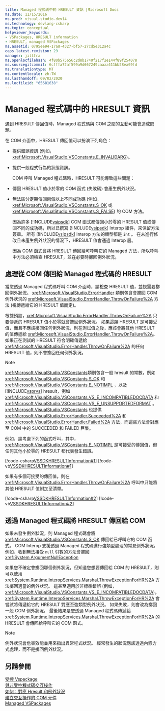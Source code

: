 ```yaml
---
title: Managed 程式碼中的 HRESULT 資訊 |Microsoft Docs
ms.date: 11/15/2016
ms.prod: visual-studio-dev14
ms.technology: devlang-csharp
ms.topic: conceptual
helpviewer_keywords:
- VSPackages, HRESULT information
- HRESULT, managed VSPackages
ms.assetid: 0795ee94-17a8-4327-bf57-27cd5e312a4c
caps.latest.revision: 29
manager: jillfra
ms.openlocfilehash: 4f80b575656c2d8b1740f217f2e144f89f254078
ms.sourcegitcommit: 6cfffa72af599a9d667249caaaa411bb28ea69fd
ms.translationtype: MT
ms.contentlocale: zh-TW
ms.lasthandoff: 09/02/2020
ms.locfileid: "65681638"
---
```

# <a name="hresult-information-in-managed-code"></a>Managed 程式碼中的 HRESULT 資訊
遇到 HRESULT 傳回值時，Managed 程式碼與 COM 之間的互動可能會造成問題。  
  
 在 COM 介面中，HRESULT 傳回值可以扮演下列角色：  
  
- 提供錯誤資訊 (例如，<xref:Microsoft.VisualStudio.VSConstants.E_INVALIDARG>)。  
  
- 提供一般程式行為的狀態資訊。  
  
  COM 呼叫 Managed 程式碼時，HRESULT 可能導致這些問題：  
  
- 傳回 HRESULT 值小於零的 COM 函式 (失敗碼) 會產生例外狀況。  
  
- 無法區分定期傳回兩個以上不同成功碼 (例如，<xref:Microsoft.VisualStudio.VSConstants.S_OK> 或 <xref:Microsoft.VisualStudio.VSConstants.S_FALSE>) 的 COM 方法。  
  
  因為許多 [!INCLUDE[vsipsdk](../includes/vsipsdk-md.md)] COM 函式都傳回小於零的 HRESULT 值或傳回不同的成功碼，所以已撰寫 [!INCLUDE[vsipsdk](../includes/vsipsdk-md.md)] Interop 組件，來保留方法簽章。 所有 [!INCLUDE[vsipsdk](../includes/vsipsdk-md.md)] Interop 方法的類型都是 `int` 。 在未進行修改且未產生例外狀況的情況下，HRESULT 值會通過 Interop 層。  
  
  因為 COM 函式會將 HRESULT 傳回給可呼叫它的 Managed 方法，所以呼叫中方法必須檢查 HRESULT，並在必要時擲回例外狀況。  
  
## <a name="handling-hresults-returned-to-managed-code-from-com"></a>處理從 COM 傳回給 Managed 程式碼的 HRESULT  
 當您透過 Managed 程式碼呼叫 COM 介面時，請檢查 HRESULT 值，並視需要擲回例外狀況。 <xref:Microsoft.VisualStudio.ErrorHandler> 類別包含會擲回 COM 例外狀況的 <xref:Microsoft.VisualStudio.ErrorHandler.ThrowOnFailure%2A> 方法 (視傳遞給它的 HRESULT 值而定)。  
  
 根據預設，<xref:Microsoft.VisualStudio.ErrorHandler.ThrowOnFailure%2A> 只要傳遞的 HRESULT 值小於零就會擲回例外狀況。 如果這類 HRESULT 是可接受值，而且不應該擲回任何例外狀況，則在測試值之後，應該會將其他 HRESULT 的值傳遞給 <xref:Microsoft.VisualStudio.ErrorHandler.ThrowOnFailure%2A>。 如果正在測試的 HRESULT 符合明確傳遞給 <xref:Microsoft.VisualStudio.ErrorHandler.ThrowOnFailure%2A> 的任何 HRESULT 值，則不會擲回任何例外狀況。  
  
> [!NOTE]
> <xref:Microsoft.VisualStudio.VSConstants>類別包含一般 hresult 的常數，例如 <xref:Microsoft.VisualStudio.VSConstants.S_OK> 和 <xref:Microsoft.VisualStudio.VSConstants.E_NOTIMPL> ，以及 [!INCLUDE[vsprvs](../includes/vsprvs-md.md)] hresult，例如 <xref:Microsoft.VisualStudio.VSConstants.VS_E_INCOMPATIBLEDOCDATA> 和 <xref:Microsoft.VisualStudio.VSConstants.VS_E_UNSUPPORTEDFORMAT> 。 <xref:Microsoft.VisualStudio.VSConstants> 也提供 <xref:Microsoft.VisualStudio.ErrorHandler.Succeeded%2A> 和 <xref:Microsoft.VisualStudio.ErrorHandler.Failed%2A> 方法，而這些方法會對應至 COM 中的 SUCCEEDED 和 FAILED 巨集。  
  
 例如，請考慮下列的函式呼叫，其中，<xref:Microsoft.VisualStudio.VSConstants.E_NOTIMPL> 是可接受的傳回值，但任何其他小於零的 HRESULT 都代表發生錯誤。  
  
 [!code-csharp[VSSDKHRESULTInformation#1](../snippets/csharp/VS_Snippets_VSSDK/vssdkhresultinformation/cs/vssdkhresultinformationpackage.cs#1)]
 [!code-vb[VSSDKHRESULTInformation#1](../snippets/visualbasic/VS_Snippets_VSSDK/vssdkhresultinformation/vb/vssdkhresultinformationpackage.vb#1)]  
  
 如果有多個可接受的傳回值，則在 <xref:Microsoft.VisualStudio.ErrorHandler.ThrowOnFailure%2A> 呼叫中只能將其他 HRESULT 值附加至清單。  
  
 [!code-csharp[VSSDKHRESULTInformation#2](../snippets/csharp/VS_Snippets_VSSDK/vssdkhresultinformation/cs/vssdkhresultinformationpackage.cs#2)]
 [!code-vb[VSSDKHRESULTInformation#2](../snippets/visualbasic/VS_Snippets_VSSDK/vssdkhresultinformation/vb/vssdkhresultinformationpackage.vb#2)]  
  
## <a name="returning-hresults-to-com-from-managed-code"></a>透過 Managed 程式碼將 HRESULT 傳回給 COM  
 如果未發生例外狀況，則 Managed 程式碼會將 <xref:Microsoft.VisualStudio.VSConstants.S_OK> 傳回給已呼叫它的 COM 函式。 COM Interop 支援透過 Managed 程式碼進行強類型處理的常見例外狀況。 例如，收到無法接受 `null` 引數的方法會擲回 <xref:System.ArgumentNullException>  
  
 如果您不確定會擲回哪個例外狀況，但知道您想要傳回給 COM 的 HRESULT，則可以使用 <xref:System.Runtime.InteropServices.Marshal.ThrowExceptionForHR%2A> 方法擲回適當的例外狀況。 這甚至適用於非標準錯誤 (例如，<xref:Microsoft.VisualStudio.VSConstants.VS_E_INCOMPATIBLEDOCDATA>)。 <xref:System.Runtime.InteropServices.Marshal.ThrowExceptionForHR%2A> 會嘗試將傳遞給它的 HRESULT 對應至強類型例外狀況。 如果失敗，則會改為擲回一般 COM 例外狀況。 最後結果是您透過 Managed 程式碼傳遞給 <xref:System.Runtime.InteropServices.Marshal.ThrowExceptionForHR%2A> 的 HRESULT 會傳回給呼叫它的 COM 函式。  
  
> [!NOTE]
> 例外狀況會危害效能並用來指出異常程式狀況。 經常發生的狀況應該透過內嵌方式處理，而不是擲回例外狀況。  
  
## <a name="see-also"></a>另請參閱  
 [受控 Vspackage](../misc/managed-vspackages.md)   
 [與非受控程式碼交互操作](https://msdn.microsoft.com/library/ccb68ce7-b0e9-4ffb-839d-03b1cd2c1258)   
 [如何：對應 Hresult 和例外狀況](https://msdn.microsoft.com/library/610b364b-2761-429d-9c4a-afbc3e66f1b9)   
 [建立交互操作的 COM 元件](https://msdn.microsoft.com/7a2c657a-cfef-40f0-bed3-7c2c0ac4abdf)   
 [Managed VSPackages](../misc/managed-vspackages.md)